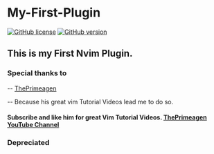 # My-First-Plugin
[![GitHub license](https://img.shields.io/github/license/arpangreat/My-First-Plugin)](https://github.com/arpangreat/My-First-Plugin/blob/master/LICENSE)
[![GitHub version](https://badge.fury.io/gh/arpangreat%2FMy-First-Plugin.svg)](https://badge.fury.io/gh/arpangreat%2FMy-First-Plugin)
## This is my First Nvim Plugin. 

### Special thanks to 
  -- [ThePrimeagen](https://www.youtube.com/c/ThePrimeagen)
  
  -- Because his great vim Tutorial Videos lead me to do so.
  
  #### Subscribe and like him for great Vim Tutorial Videos. [ThePrimeagen YouTube Channel](https://www.youtube.com/c/ThePrimeagen)
  
### Depreciated
